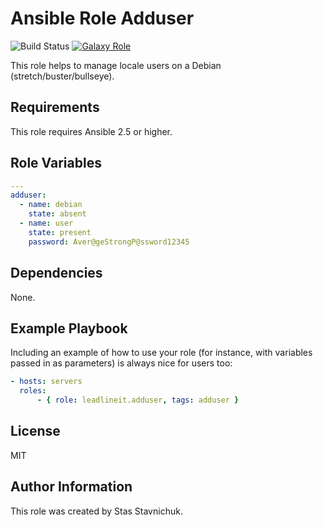 # Ansible Role Adduser

![Build Status](https://github.com/leadlineit/ansible-role-adduser/actions/workflows/ansible-galaxy-ci.yml/badge.svg)
[![Galaxy Role](https://img.shields.io/badge/Ansible--Galaxy-leadlineit.adduser-blue.svg?logo=ansible&logoColor=white)](https://galaxy.ansible.com/leadlineit/adduser/)

This role helps to manage locale users on a Debian (stretch/buster/bullseye).

Requirements
------------

This role requires Ansible 2.5 or higher.

Role Variables
--------------

```yaml
---
adduser:
  - name: debian
    state: absent
  - name: user
    state: present
    password: Aver@geStrongP@ssword12345
```

Dependencies
------------

None.

Example Playbook
----------------

Including an example of how to use your role (for instance, with variables passed in as parameters) is always nice for users too:

```yaml
- hosts: servers
  roles:
      - { role: leadlineit.adduser, tags: adduser }
```

License
-------

MIT

Author Information
------------------

This role was created by Stas Stavnichuk.
